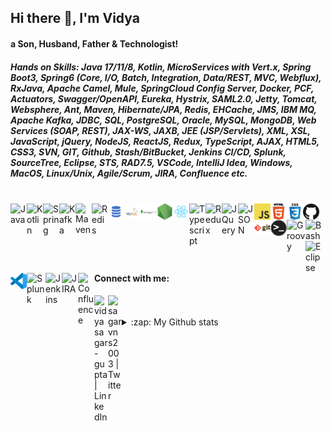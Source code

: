 ## Hi there 👋, I'm Vidya


#### a Son, Husband, Father & Technologist!
##### Hands on Skills: Java 17/11/8, Kotlin, MicroServices with Vert.x, Spring Boot3, Spring6 (Core, I/O, Batch, Integration, Data/REST, MVC, Webflux), RxJava, Apache Camel, Mule, SpringCloud Config Server, Docker, PCF, Actuators, Swagger/OpenAPI, Eureka, Hystrix, SAML2.0, Jetty, Tomcat, Websphere, Ant, Maven, Hibernate/JPA, Redis, EHCache, JMS, IBM MQ, Apache Kafka, JDBC, SQL, PostgreSQL, Oracle, MySQL, MongoDB, Web Services (SOAP, REST), JAX-WS, JAXB, JEE (JSP/Servlets), XML, XSL, JavaScript, jQuery, NodeJS, ReactJS, Redux, TypeScript, AJAX, HTML5, CSS3, SVN, GIT, Github, Stash/BitBucket, Jenkins CI/CD, Splunk, SourceTree, Eclipse, STS, RAD7.5, VSCode, IntelliJ Idea, Windows, MacOS, Linux/Unix, Agile/Scrum, JIRA, Confluence etc.

<br />

<img align="left" alt="Java" width="26px" src="https://cdn.jsdelivr.net/npm/simple-icons@3.4.1/icons/java.svg" />
<img align="left" alt="Kotlin" width="26px" src="https://cdn.jsdelivr.net/npm/simple-icons@3.4.1/icons/kotlin.svg" />
<img align="left" alt="Spring" width="26px" src="https://cdn.jsdelivr.net/npm/simple-icons@3.4.1/icons/spring.svg" />
<img align="left" alt="Kafka" width="26px" src="https://cdn.jsdelivr.net/npm/simple-icons@3.4.1/icons/apachekafka.svg" />
<img align="left" alt="Maven" width="26px" src="https://cdn.jsdelivr.net/npm/simple-icons@3.4.1/icons/apachemaven.svg" />
<img align="left" alt="Redis" width="26px" src="https://cdn.jsdelivr.net/npm/simple-icons@3.4.1/icons/redis.svg" />
<img align="left" alt="SQL" width="26px" src="https://raw.githubusercontent.com/github/explore/80688e429a7d4ef2fca1e82350fe8e3517d3494d/topics/sql/sql.png" />
<img align="left" alt="MySQL" width="26px" src="https://raw.githubusercontent.com/github/explore/80688e429a7d4ef2fca1e82350fe8e3517d3494d/topics/mysql/mysql.png" />
<img align="left" alt="MongoDB" width="26px" src="https://raw.githubusercontent.com/github/explore/80688e429a7d4ef2fca1e82350fe8e3517d3494d/topics/mongodb/mongodb.png" />
<img align="left" alt="NodeJS" width="26px" src="https://raw.githubusercontent.com/github/explore/80688e429a7d4ef2fca1e82350fe8e3517d3494d/topics/nodejs/nodejs.png" />
<img align="left" alt="React" width="26px" src="https://raw.githubusercontent.com/github/explore/80688e429a7d4ef2fca1e82350fe8e3517d3494d/topics/react/react.png" />
<img align="left" alt="Typescript" width="26px" src="https://cdn.jsdelivr.net/npm/simple-icons@3.4.1/icons/typescript.svg" />
<img align="left" alt="Redux" width="26px" src="https://cdn.jsdelivr.net/npm/simple-icons@3.4.1/icons/redux.svg" />
<img align="left" alt="JQuery" width="26px" src="https://cdn.jsdelivr.net/npm/simple-icons@3.4.1/icons/jquery.svg" />
<img align="left" alt="JSON" width="26px" src="https://cdn.jsdelivr.net/npm/simple-icons@3.4.1/icons/json.svg" />
<img align="left" alt="JavaScript" width="26px" src="https://raw.githubusercontent.com/github/explore/80688e429a7d4ef2fca1e82350fe8e3517d3494d/topics/javascript/javascript.png" />
<img align="left" alt="HTML5" width="26px" src="https://raw.githubusercontent.com/github/explore/80688e429a7d4ef2fca1e82350fe8e3517d3494d/topics/html/html.png" />
<img align="left" alt="CSS3" width="26px" src="https://raw.githubusercontent.com/github/explore/80688e429a7d4ef2fca1e82350fe8e3517d3494d/topics/css/css.png" />
<img align="left" alt="GitHub" width="26px" src="https://raw.githubusercontent.com/github/explore/78df643247d429f6cc873026c0622819ad797942/topics/github/github.png" />
<img align="left" alt="Git" width="26px" src="https://raw.githubusercontent.com/github/explore/80688e429a7d4ef2fca1e82350fe8e3517d3494d/topics/git/git.png" />
<img align="left" alt="Terminal" width="26px" src="https://raw.githubusercontent.com/github/explore/80688e429a7d4ef2fca1e82350fe8e3517d3494d/topics/terminal/terminal.png" />
<img align="left" alt="Groovy" width="30px" src="https://cdn.jsdelivr.net/npm/simple-icons@3.4.1/icons/groovy.svg" />
<img align="left" alt="Bash" width="30px" src="https://cdn.jsdelivr.net/npm/simple-icons@3.4.1/icons/gnubash.svg" />
<img align="left" alt="Eclipse" width="26px" src="https://cdn.jsdelivr.net/npm/simple-icons@3.4.1/icons/eclipseide.svg" />
<img align="left" alt="VisualStudio Code" width="26px" src="https://raw.githubusercontent.com/github/explore/80688e429a7d4ef2fca1e82350fe8e3517d3494d/topics/visual-studio-code/visual-studio-code.png" />
<img align="left" alt="Splunk" width="30px" src="https://cdn.jsdelivr.net/npm/simple-icons@3.4.1/icons/splunk.svg" />
<img align="left" alt="Jenkins" width="26px" src="https://cdn.jsdelivr.net/npm/simple-icons@3.4.1/icons/jenkins.svg" />
<img align="left" alt="JIRA" width="26px" src="https://cdn.jsdelivr.net/npm/simple-icons@3.4.1/icons/jirasoftware.svg" />
<img align="left" alt="Confluence" width="26px" src="https://cdn.jsdelivr.net/npm/simple-icons@3.4.1/icons/confluence.svg" />

<br />
<br />

#### Connect with me:
[<img align="left" alt="vidyasagar-gupta | LinkedIn" width="22px" src="https://cdn.jsdelivr.net/npm/simple-icons@v3/icons/linkedin.svg" />][linkedin]
[<img align="left" alt="sagarvns2003 | Twitter" width="22px" src="https://cdn.jsdelivr.net/npm/simple-icons@v3/icons/twitter.svg" />][twitter]

<br />
<br />

<details>
  <summary>:zap: My Github stats</summary>
  ![](https://github-readme-stats.vercel.app/api?username=sagarvns2003&theme=vue-dark&hide_border=false&include_all_commits=true&count_private=true)<br/>
  ![](https://github-readme-streak-stats.herokuapp.com/?user=sagarvns2003&theme=vue-dark&hide_border=false)<br/>
  ![](https://github-readme-stats.vercel.app/api/top-langs/?username=sagarvns2003&theme=vue-dark&hide_border=false&include_all_commits=true&count_private=true&layout=compact)

  <img align="left" alt="sagarvns2003 Github Stats" src="https://github-readme-stats.codestackr.vercel.app/api?username=sagarvns2003&show_icons=true&hide_border=true" />
</details>


[linkedin]: https://www.linkedin.com/in/vidyasagar-gupta/
[twitter]: https://twitter.com/sagarvns2003
